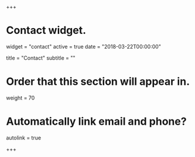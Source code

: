 +++
# Contact widget.
widget = "contact"
active = true
date = "2018-03-22T00:00:00"

title = "Contact"
subtitle = ""

# Order that this section will appear in.
weight = 70

# Automatically link email and phone?
autolink = true

+++

